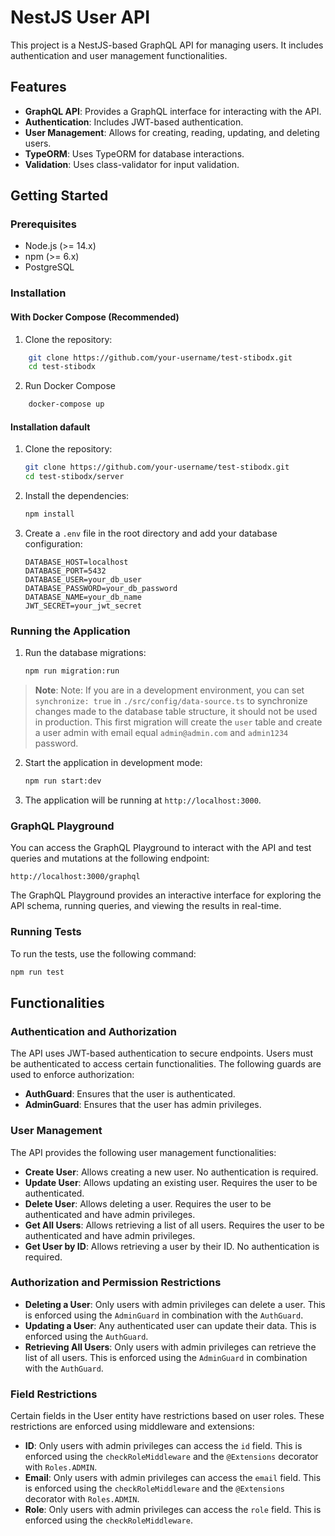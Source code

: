 # NestJS User API

This project is a NestJS-based GraphQL API for managing users. It includes authentication and user management functionalities.

## Features

- **GraphQL API**: Provides a GraphQL interface for interacting with the API.
- **Authentication**: Includes JWT-based authentication.
- **User Management**: Allows for creating, reading, updating, and deleting users.
- **TypeORM**: Uses TypeORM for database interactions.
- **Validation**: Uses class-validator for input validation.

## Getting Started

### Prerequisites

- Node.js (>= 14.x)
- npm (>= 6.x)
- PostgreSQL


### Installation

#### With Docker Compose (Recommended)

1. Clone the repository:
```bash
    git clone https://github.com/your-username/test-stibodx.git
    cd test-stibodx
```

2. Run Docker Compose
```bash
    docker-compose up
```

#### Installation dafault

1. Clone the repository:
    ```bash
    git clone https://github.com/your-username/test-stibodx.git
    cd test-stibodx/server
    ```

2. Install the dependencies:
    ```bash
    npm install
    ```

3. Create a `.env` file in the root directory and add your database configuration:
    ```env
    DATABASE_HOST=localhost
    DATABASE_PORT=5432
    DATABASE_USER=your_db_user
    DATABASE_PASSWORD=your_db_password
    DATABASE_NAME=your_db_name
    JWT_SECRET=your_jwt_secret
    ```

### Running the Application

1. Run the database migrations:
    ```bash
    npm run migration:run
    ```

> **Note**: Note: If you are in a development environment, you can set `synchronize: true` in `./src/config/data-source.ts` to synchronize changes made to the database table structure, it should not be used in production. This first migration will create the `user` table and create a user admin with email equal `admin@admin.com` and `admin1234` password. 

2. Start the application in development mode:
    ```bash
    npm run start:dev
    ```

3. The application will be running at `http://localhost:3000`.

### GraphQL Playground

You can access the GraphQL Playground to interact with the API and test queries and mutations at the following endpoint:

```
http://localhost:3000/graphql
```

The GraphQL Playground provides an interactive interface for exploring the API schema, running queries, and viewing the results in real-time.



### Running Tests

To run the tests, use the following command:
```bash
npm run test
```

## Functionalities

### Authentication and Authorization

The API uses JWT-based authentication to secure endpoints. Users must be authenticated to access certain functionalities. The following guards are used to enforce authorization:

- **AuthGuard**: Ensures that the user is authenticated.
- **AdminGuard**: Ensures that the user has admin privileges.

### User Management

The API provides the following user management functionalities:

- **Create User**: Allows creating a new user. No authentication is required.
- **Update User**: Allows updating an existing user. Requires the user to be authenticated.
- **Delete User**: Allows deleting a user. Requires the user to be authenticated and have admin privileges.
- **Get All Users**: Allows retrieving a list of all users. Requires the user to be authenticated and have admin privileges.
- **Get User by ID**: Allows retrieving a user by their ID. No authentication is required.

### Authorization and Permission Restrictions

- **Deleting a User**: Only users with admin privileges can delete a user. This is enforced using the `AdminGuard` in combination with the `AuthGuard`.
- **Updating a User**: Any authenticated user can update their data. This is enforced using the `AuthGuard`.
- **Retrieving All Users**: Only users with admin privileges can retrieve the list of all users. This is enforced using the `AdminGuard` in combination with the `AuthGuard`.

### Field Restrictions

Certain fields in the User entity have restrictions based on user roles. These restrictions are enforced using middleware and extensions:

- **ID**: Only users with admin privileges can access the `id` field. This is enforced using the `checkRoleMiddleware` and the `@Extensions` decorator with `Roles.ADMIN`.
- **Email**: Only users with admin privileges can access the `email` field. This is enforced using the `checkRoleMiddleware` and the `@Extensions` decorator with `Roles.ADMIN`.
- **Role**: Only users with admin privileges can access the `role` field. This is enforced using the `checkRoleMiddleware`.
